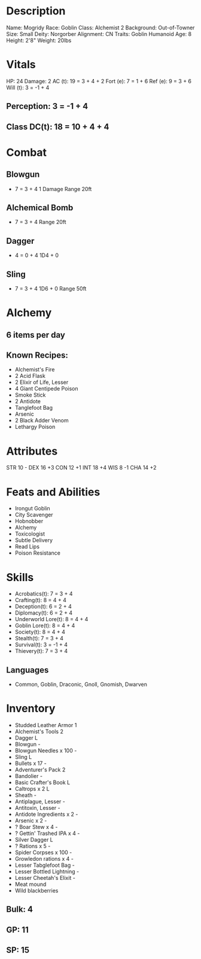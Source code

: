 # Description
 Name:       Mogridy
 Race:       Goblin
 Class:      Alchemist 2
 Background: Out-of-Towner
 Size:       Small
 Deity:      Norgorber
 Alignment:  CN
 Traits:     Goblin Humanoid
 Age:        8
 Height:     2'8"
 Weight:     20lbs

# Vitals
 HP:       24
 Damage:   2
 AC (t):   19 = 3 + 4 + 2
 Fort (e): 7 =  1 + 6
 Ref (e):  9 =  3 + 6
 Will (t): 3 = -1 + 4

## Perception: 3 = -1 + 4

## Class DC(t): 18 = 10 + 4 + 4

# Combat

## Blowgun
 + 7 = 3 + 4
 1 Damage
 Range 20ft

## Alchemical Bomb
 + 7 = 3 + 4
 Range 20ft

## Dagger
 + 4 = 0 + 4
 1D4 + 0

## Sling
 + 7 = 3 + 4
 1D6 + 0
 Range 50ft

# Alchemy
## 6 items per day
## Known Recipes:
 - Alchemist's Fire
 - 2 Acid Flask
 - 2  Elixir of Life, Lesser
 - 4 Giant Centipede Poison
 -   Smoke Stick
 - 2 Antidote
 -   Tanglefoot Bag
 -   Arsenic
 - 2 Black Adder Venom
 -   Lethargy Poison

# Attributes
STR 10 -
DEX 16 +3
CON 12 +1
INT 18 +4
WIS 8  -1
CHA 14 +2

# Feats and Abilities
 - Irongut Goblin
 - City Scavenger
 - Hobnobber
 - Alchemy
 - Toxicologist
 - Subtle Delivery
 - Read Lips
 - Poison Resistance

# Skills
- Acrobatics(t):      7 =  3 + 4
- Crafting(t):        8 =  4 + 4
- Deception(t):       6 =  2 + 4
- Diplomacy(t):       6 =  2 + 4
- Underworld Lore(t): 8 =  4 + 4
- Goblin Lore(t):     8 =  4 + 4
- Society(t):         8 =  4 + 4
- Stealth(t):         7 =  3 + 4
- Survival(t):        3 = -1 + 4
- Thievery(t):        7 =  3 + 4

## Languages
- Common, Goblin, Draconic, Gnoll, Gnomish, Dwarven

# Inventory
- Studded Leather Armor     1
- Alchemist's Tools         2
- Dagger                    L
- Blowgun                   -
- Blowgun Needles x 100     -
- Sling                     L
- Bullets x 17              -
- Adventurer's Pack         2
- Bandolier                 -
- Basic Crafter's Book      L
- Caltrops x 2              L
- Sheath                    -
- Antiplague, Lesser        -
- Antitoxin, Lesser         -
- Antidote Ingredients x 2  -
- Arsenic x 2               -
- ? Boar Stew x 4           -
- ? Gettin' Trashed IPA x 4 -
- Silver Dagger             L
- ? Rations x 5             -
- Spider Corpses x 100      -
- Growledon rations x 4     -
- Lesser Tabglefoot Bag     -
- Lesser Bottled Lightning  -
- Lesser Cheetah's Elixit   -
- Meat mound
- Wild blackberries

## Bulk: 4

## GP: 11
## SP: 15

